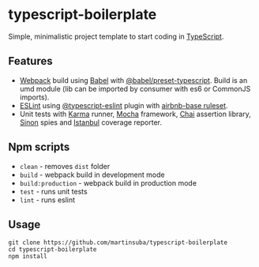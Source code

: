 # typescript-boilerplate
Simple, minimalistic project template to start coding in [TypeScript](https://www.typescriptlang.org/).

## Features
* [Webpack](https://webpack.js.org/) build using [Babel](https://babeljs.io/) with [@babel/preset-typescript](https://babeljs.io/docs/en/next/babel-preset-typescript.html). Build is an umd module (lib can be imported by consumer with es6 or CommonJS imports).
* [ESLint](https://eslint.org/) using [@typescript-eslint](https://github.com/typescript-eslint/typescript-eslint) plugin with [airbnb-base ruleset](https://www.npmjs.com/package/eslint-config-airbnb-base).
* Unit tests with [Karma](https://karma-runner.github.io) runner, [Mocha](https://mochajs.org/) framework, [Chai](https://www.chaijs.com/) assertion library, [Sinon](https://sinonjs.org/) spies and [Istanbul](https://istanbul.js.org/) coverage reporter.

## Npm scripts
* `clean` - removes `dist` folder
* `build` - webpack build in development mode
* `build:production` - webpack build in production mode
* `test` - runs unit tests
* `lint` - runs eslint

## Usage
```
git clone https://github.com/martinsuba/typescript-boilerplate
cd typescript-boilerplate
npm install
````
